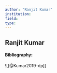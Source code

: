 ```yaml
---
author: "Ranjit Kumar"
institution:
field:
type:
---
```


## Ranjit Kumar
#### Bibliography:

![[@Kumar2019-dp]]